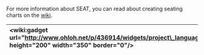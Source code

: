 For more information about SEAT, you can read about creating seating charts on the [wiki](Home.md).

| &lt;wiki:gadget url="http://www.ohloh.net/p/436914/widgets/project\_languages.xml" height="200" width="350" border="0"/&gt; | &lt;wiki:gadget url="http://www.ohloh.net/p/436914/widgets/project\_basic\_stats.xml" height="250" width="350" border="0"/&gt; |
|:----------------------------------------------------------------------------------------------------------------------------|:-------------------------------------------------------------------------------------------------------------------------------|
